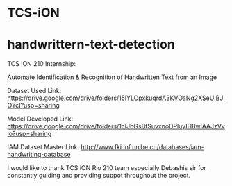 # TCS-iON

# handwrittern-text-detection

TCS iON 210 Internship:

Automate Identification & Recognition of Handwritten Text from an Image

Dataset Used Link: https://drive.google.com/drive/folders/15lYLOpxkuqrdA3KVOaNg2XSeUIBJOYcI?usp=sharing

Model Developed Link: https://drive.google.com/drive/folders/1cIJbGsBtSuvxnoDPluyIH8wlAAJzVvlo?usp=sharing

IAM Dataset Master Link: http://www.fki.inf.unibe.ch/databases/iam-handwriting-database

I would like to thank TCS iON Rio 210 team especially Debashis sir for constantly guiding and providing suppot throughout the project.
